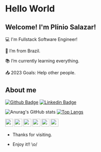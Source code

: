 # Hello World

 

## Welcome! I'm Plínio Salazar!

 

:computer: I'm Fullstack Software Engineer!

:house_with_garden: I’m from Brazil.

:books: I’m currently learning everything.

:outbox_tray: 2023 Goals: Help other people.

 

## About me
[![Github Badge](https://img.shields.io/badge/-Github-000?style=flat-square&logo=Github&logoColor=white&link=LINK_GIT)](LINK_GIT)
[![Linkedin Badge](https://img.shields.io/badge/-LinkedIn-blue?style=flat-square&logo=Linkedin&logoColor=white&link=LINK_LINKEDIN)]( LINK_LINKEDIN)


![Anurag's GitHub stats](https://github-readme-stats.vercel.app/api?username=kanttanhed&show_icons=true&theme=white)
[![Top Langs](https://github-readme-stats.vercel.app/api/top-langs/?username=kanttanhed&layout=compact)](https://github.com/anuraghazra/github-readme-stats)

<code><img height= "25" src="https://img.shields.io/badge/Java-ED8B00?style=for-the-badge&logo=java&logoColor=white"></code>
<code><img height= "25" src="https://img.shields.io/badge/Spring-6DB33F?style=for-the-badge&logo=springColor=white"></code>
<code><img height= "25" src="https://img.shields.io/badge/Angular-DD0031?style=for-the-badge&logo=angular&logoColor=white"></code>
<code><img height= "25" src="https://img.shields.io/badge/TypeScript-007ACC?style=for-the-badge&logo=typescript&logoColor=white"></code>
<code><img height= "25" src="https://img.shields.io/badge/HTML5-E34F26?style=for-the-badge&logo=html5&logoColor=white"></code>
<code><img height= "25" src="https://img.shields.io/badge/CSS3-1572B6?style=for-the-badge&logo=css3&logoColor=white"></code>


- Thanks for visiting.

- Enjoy it!! \o/
